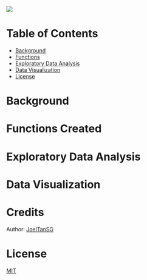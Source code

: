 ![](https://github.com/JoelTanSG/GA-Project-1-Standardized-Test-Analysis/blob/main/Readme_banner.png)

# Table of Contents
* [Background](#Background)
* [Functions](#functions-created)
* [Exploratory Data Analysis](#exploratory-data-analysis)
* [Data Visualization](#Data-Visualization)
* [License](#License)

# Background

# Functions Created

# Exploratory Data Analysis

# Data Visualization

# Credits

Author: [JoelTanSG](https://github.com/JoelTanSG)

# License

[MIT](https://github.com/JoelTanSG/GA-Project-1-Standardized-Test-Analysis/blob/main/LICENSE)

